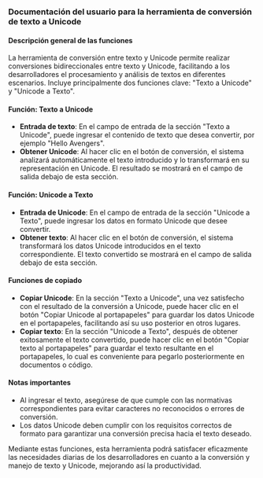 ### Documentación del usuario para la herramienta de conversión de texto a Unicode

#### Descripción general de las funciones

La herramienta de conversión entre texto y Unicode permite realizar conversiones bidireccionales entre texto y Unicode, facilitando a los desarrolladores el procesamiento y análisis de textos en diferentes escenarios. Incluye principalmente dos funciones clave: "Texto a Unicode" y "Unicode a Texto".

#### Función: Texto a Unicode

* **Entrada de texto**: En el campo de entrada de la sección "Texto a Unicode", puede ingresar el contenido de texto que desea convertir, por ejemplo "Hello Avengers".
* **Obtener Unicode**: Al hacer clic en el botón de conversión, el sistema analizará automáticamente el texto introducido y lo transformará en su representación en Unicode. El resultado se mostrará en el campo de salida debajo de esta sección.

#### Función: Unicode a Texto

* **Entrada de Unicode**: En el campo de entrada de la sección "Unicode a Texto", puede ingresar los datos en formato Unicode que desee convertir.
* **Obtener texto**: Al hacer clic en el botón de conversión, el sistema transformará los datos Unicode introducidos en el texto correspondiente. El texto convertido se mostrará en el campo de salida debajo de esta sección.

#### Funciones de copiado

* **Copiar Unicode**: En la sección "Texto a Unicode", una vez satisfecho con el resultado de la conversión a Unicode, puede hacer clic en el botón "Copiar Unicode al portapapeles" para guardar los datos Unicode en el portapapeles, facilitando así su uso posterior en otros lugares.
* **Copiar texto**: En la sección "Unicode a Texto", después de obtener exitosamente el texto convertido, puede hacer clic en el botón "Copiar texto al portapapeles" para guardar el texto resultante en el portapapeles, lo cual es conveniente para pegarlo posteriormente en documentos o código.

#### Notas importantes

* Al ingresar el texto, asegúrese de que cumple con las normativas correspondientes para evitar caracteres no reconocidos o errores de conversión.
* Los datos Unicode deben cumplir con los requisitos correctos de formato para garantizar una conversión precisa hacia el texto deseado.

Mediante estas funciones, esta herramienta podrá satisfacer eficazmente las necesidades diarias de los desarrolladores en cuanto a la conversión y manejo de texto y Unicode, mejorando así la productividad.